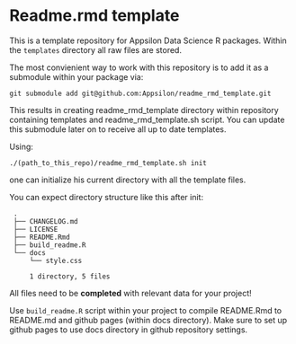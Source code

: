 Readme.rmd template
===================

This is a template repository for Appsilon Data Science R packages. Within the `templates` directory all raw files are stored.

The most convienient way to work with this repository is to add it as a submodule within your package via:
```
git submodule add git@github.com:Appsilon/readme_rmd_template.git
```
This results in creating readme_rmd_template directory within repository containing templates and readme_rmd_template.sh script. You can update this submodule later on to receive all up to date templates.

Using:
```
./(path_to_this_repo)/readme_rmd_template.sh init
```
one can initialize his current directory with all the template files.

You can expect directory structure like this after init:
```
 .
 ├── CHANGELOG.md
 ├── LICENSE
 ├── README.Rmd
 ├── build_readme.R
 └── docs
     └── style.css

     1 directory, 5 files
```

All files need to be **completed** with relevant data for your project!

Use `build_readme.R` script within your project to compile README.Rmd to README.md and github pages (within docs directory). Make sure to set up github pages to use docs directory in github repository settings.
